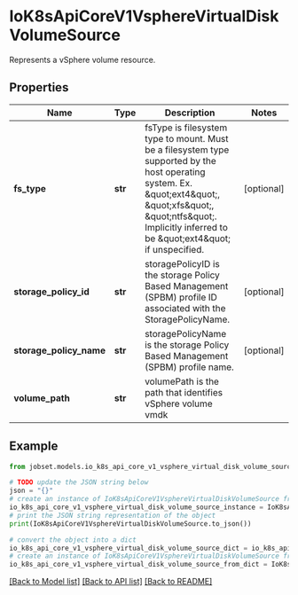 # IoK8sApiCoreV1VsphereVirtualDiskVolumeSource

Represents a vSphere volume resource.

## Properties

Name | Type | Description | Notes
------------ | ------------- | ------------- | -------------
**fs_type** | **str** | fsType is filesystem type to mount. Must be a filesystem type supported by the host operating system. Ex. \&quot;ext4\&quot;, \&quot;xfs\&quot;, \&quot;ntfs\&quot;. Implicitly inferred to be \&quot;ext4\&quot; if unspecified. | [optional] 
**storage_policy_id** | **str** | storagePolicyID is the storage Policy Based Management (SPBM) profile ID associated with the StoragePolicyName. | [optional] 
**storage_policy_name** | **str** | storagePolicyName is the storage Policy Based Management (SPBM) profile name. | [optional] 
**volume_path** | **str** | volumePath is the path that identifies vSphere volume vmdk | 

## Example

```python
from jobset.models.io_k8s_api_core_v1_vsphere_virtual_disk_volume_source import IoK8sApiCoreV1VsphereVirtualDiskVolumeSource

# TODO update the JSON string below
json = "{}"
# create an instance of IoK8sApiCoreV1VsphereVirtualDiskVolumeSource from a JSON string
io_k8s_api_core_v1_vsphere_virtual_disk_volume_source_instance = IoK8sApiCoreV1VsphereVirtualDiskVolumeSource.from_json(json)
# print the JSON string representation of the object
print(IoK8sApiCoreV1VsphereVirtualDiskVolumeSource.to_json())

# convert the object into a dict
io_k8s_api_core_v1_vsphere_virtual_disk_volume_source_dict = io_k8s_api_core_v1_vsphere_virtual_disk_volume_source_instance.to_dict()
# create an instance of IoK8sApiCoreV1VsphereVirtualDiskVolumeSource from a dict
io_k8s_api_core_v1_vsphere_virtual_disk_volume_source_from_dict = IoK8sApiCoreV1VsphereVirtualDiskVolumeSource.from_dict(io_k8s_api_core_v1_vsphere_virtual_disk_volume_source_dict)
```
[[Back to Model list]](../README.md#documentation-for-models) [[Back to API list]](../README.md#documentation-for-api-endpoints) [[Back to README]](../README.md)


